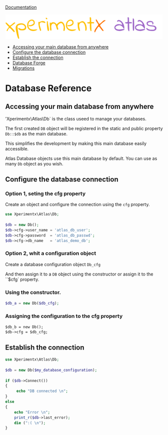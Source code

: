 [Documentation](README.md) 

![xperimentx atlas](images/atlas.png) 

* [Accessing your main database from anywhere](#accessing-your-main-database-from-anywhere)
* [Configure the database connection](#configure-the-database-connection)
* [Establish the connection](#establish-the-connection)
* [Database Forge](Database-forge.md)
* [Migrations](Database-migrations.md)


# Database Reference
## Accessing your main database from anywhere

'Xperimentx\Atlas\Db` is the class useed to manage your databases.

The first created `DB` object will be registered in the static and public property `Db::$db` as the main database.

This simplifies the development by making this main database easily accessible.

Atlas Database objects use this main database by default. 
You can use as many `Db` object as you wish.


## Configure the database connection

### Option 1, seting the cfg property

Create an object and configure the connection using the `cfg` property.

```php
use Xperimentx\Atlas\Db;

$db = new Db();
$db->cfg->user_name = 'atlas_db_user';
$db->cfg->password  = 'atlas_db_passwd';
$db->cfg->db_name   = 'atlas_demo_db';
```

### Option 2, whit a configuration object

Create a database configuration object `Db_cfg`

And then assign it to a `DB` object using the constructor or assign it to the ``$cfg` property.
### Using the constructor.

```php
$db_a = new Db($db_cfg);
```

### Assigning the configuration to the cfg property

```
$db_b = new Db();
$db->cfg = $db_cfg;
````



## Establish the connection

```php
use Xperimentx\Atlas\Db;

$db = new Db($my_database_configuration);

if ($db->Connect())
{
     echo "DB connected \n";
}
else
{
    echo "Error \n";
    print_r($db->last_error);
    die (":( \n");
}
```
